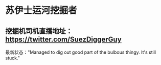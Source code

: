 # 苏伊士运河挖掘者

## 挖掘机司机直播地址：https://twitter.com/SuezDiggerGuy

最新状态："Managed to dig out good part of the bulbous thingy. It's still stuck."

